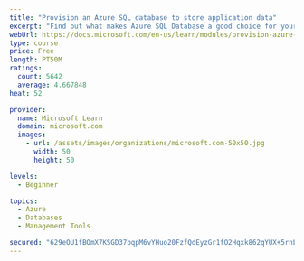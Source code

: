 ```yaml
---
title: "Provision an Azure SQL database to store application data"
excerpt: "Find out what makes Azure SQL Database a good choice for your relational database, how to create the database from the portal and connect with Azure Cloud Shell."
webUrl: https://docs.microsoft.com/en-us/learn/modules/provision-azure-sql-db/
type: course
price: Free
length: PT50M
ratings:
  count: 5642
  average: 4.667848
heat: 52

provider:
  name: Microsoft Learn
  domain: microsoft.com
  images:
    - url: /assets/images/organizations/microsoft.com-50x50.jpg
      width: 50
      height: 50

levels:
  - Beginner

topics:
  - Azure
  - Databases
  - Management Tools

secured: "629eOU1fBOmX7KSGD37bqpM6vYHuo20FzfQdEyzGr1fO2Hqxk862qYUX+5rnLaYcVX+itWEHGWS0zCoaO/ZnEgI88NFqtpLw4SKWZ2WxA5/AhVrvw7iZJTrZeed79zfaQDmjZfEfKvhPFRGya36uns9gMH+HRLepj8vzM3GOupJcGHPenbskY0ffXC+VFRY12JFrgM96avpFifQPS9PfaZNyAWA7GCuh4lEBWbA2tezpBkB9WvqL5cDGfsTe2MJDlYj/tO7bCMD3VBEbZ9KUjHZHSkAPZ2yfcr4YEwrCOrjBdKBXBy8y0OELVkgfjqN/eR9g47tYPhh+CCA0mdp+Zul8KfemCLo836SJM2wm4B2UGnoyDpTFOQ9E4qryC/1U2AnJU8EnOv2UYHbI1mVOz3A8VTEfwLp76fTPbeJoNkQ=;FxjNtBOZdmgGGip/5Ee/ZQ=="
---
```


